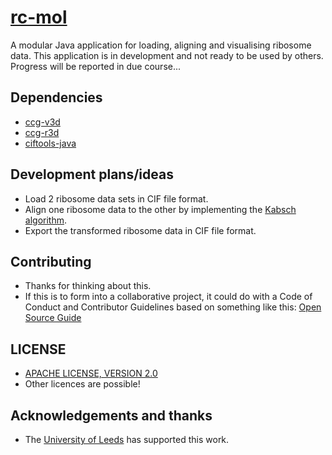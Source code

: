 # [rc-mol](https://github.com/agdturner/rc-mol)

A modular Java application for loading, aligning and visualising ribosome data. This application is in development and not ready to be used by others. Progress will be reported in due course...

## Dependencies
- [ccg-v3d](https://github.com/agdturner/ccg-v3d)
- [ccg-r3d](https://github.com/agdturner/ccg-r3d)
- [ciftools-java](https://github.com/rcsb/ciftools-java)

## Development plans/ideas
- Load 2 ribosome data sets in CIF file format.
- Align one ribosome data to the other by implementing the [Kabsch algorithm](https://en.wikipedia.org/wiki/Kabsch_algorithm).
- Export the transformed ribosome data in CIF file format.

## Contributing
- Thanks for thinking about this.
- If this is to form into a collaborative project, it could do with a Code of Conduct and Contributor Guidelines based on something like this: [Open Source Guide](https://opensource.guide/)

## LICENSE
- [APACHE LICENSE, VERSION 2.0](https://www.apache.org/licenses/LICENSE-2.0)
- Other licences are possible!

## Acknowledgements and thanks
- The [University of Leeds](http://www.leeds.ac.uk) has supported this work.
